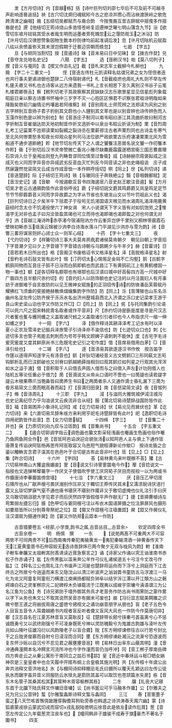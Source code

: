 <!-- { "loadSidebar": true } -->
　　发【方月切诗】内【音越格】括【诗叶巨列切刘邵七华后不可及前不可越寻声赴响逐晷追括】袂【古穴切沈炯归魂赋矧今古之悲凉并攒心而沾袂渡狭岭之欹危跨清津之幽咽】裔【五结切吴都赋杰与裔合韵　今按曳裔互音古辞赋中揺曵多作揺裔是也】遰【他结切王筠诗烧山多诡怪苍岭复迢遰神芝曜七明山蒲含九节】浴【欲雪切东坡月砚铭其受水者哉生明而运墨者旁死魄忽云之霮防观玉之沐浴】防【许月切后汉律厯赞象因物生数本杪防律均前起准调后发】忽【许月切陆机云赋盈八纮以余愤虽弥天其未泄岂假期于迁晷迈崇朝而倐忽】
　　七曷　【字五】
　　旦【与妲同当割切】按【音遏诗】昧【音末易曰日中见昧】癹【拨古作癹】兑【音夺龙兑地名史记】
　　八黠　【字五】
　　选【音刷汉书】帕【莫八切列子】揳【音义与戞同】击【揳又作击礼记】截【音札宋志军士截柳今札柳也】
　　九屑　【字二十二重文一】
　　侄【音迭左传杜元凯读释名姑谓兄弟之女为侄侄者迭也共行事夫更递进御也楚辞二八侍宿射递代】札【音截疫疠也周礼大札则不举左传札瘥夭昬又书札也古诗客从远方来遗我一书札上言长相思下言久离别汉书谷子云笔札楼君卿唇舌】察【敕列切老子其政察察其民缺缺汉志乐歌景星显见信星彪列象载昭庭日亲以察古诗置书怀袖中三岁字不灭一心抱区区惧君不识察张君祖诗明哉如来降豁矣啓前穴幽情沦杇壤曷若阿维察】辩【音别周礼士师荒辨之法郑读为风别之别　古字辨别互音扬子君子豹别其文蔚也小人貍别其文萃也是以别音辨也诗传辨色而入玉藻作别色是以辨为别也】制【音浙庄子制河以南韦昭曰浙江其流曲折故曰制河古字折制互音崔骃达防天地初制音作折文选折中以泉台韦昭云折读为制】栗【音烈周礼考工记菑栗不迆郑读栗如裂繻之裂诗丞在栗薪郑注古者声栗烈同也古诗孟冬寒气至北风何惨栗愁多知夜长仰观众星列司马法位欲严政欲栗古乐府凄凄栗栗北风为雪船道不通步道断絶】飻【他节切左传天下之人谓之饕餮注恶兽名说文饕一作叨餮本作飻】衞【于别切后汉书灵帝赞微亡备兆小雅尽缺麋鹿霜露遂栖宫衞三国志曹嘉赠石崇诗入仕于皇闱出则登九列畴昔谬同位情至过鲁衞】烕【诗赫赫宗周褒姒烕之注烕灭也义同而字异音亦异烕武劣反音血灭忙列反今同音读之非也史绳祖说　庄子成然寐籧然觉梁简文云成当作烕音恤一本作晎呼括切】晎【同上】世【私列切诗】递【音迭楚辞】际【子结切王筠诗】轶【与辙同庄子奔轶絶尘】翳【音咽魏都赋】泥【音湼史记】遏【音歇　今按遏歇互音书四海遏宻八音史赵王歇注音遏】髪【方月切吴才老云古通屑韵皆作此音俗呼讹】爵【子结切説文爵其鸣爵爵又凤皇鸣足足节节节节即爵爵音义同而字异故爵之为字从节省也东坡龙山文以节叶罚祖此义也】渴【巨列切诗日之夕矣羊牛下括君子于役茍无饥渇国语天根见而水渴周礼渴泽用鹿黄庭经时念太仓不饥渴役使六丁神女谒　宋人小说谓天下字义皆有对如饥饱劳之惟渴字无对非也孟子曰沟浍皆盈其竭也可立而待也渴即竭也渴即盈之对也何谓无对乎】汭【音越江淹诗昨赤亭渚今宿浦阳汭方作云峯异岂伊千里别又桐林带晨霞石壁映初晰赤玉瑶溪云锦被沙汭李白诗海水落斗门平湖见沙汭亦与雪为韵】闭【音瞥三畧将谋宻则奸心闭士众一则军心结】
　　十药　【字十七重文三】
　　夜【弋灼切诗】夕【祥籥切诗三事大夫莫肯夙夜君诸侯莫肯朝夕　朝见曰朝上字音招下字音潮夕见曰夕上字音锡下字音错古诗朝与乌鹊朝夕与牛羊夕】赫【音霍诗】日【音若若木日所出也】格【音阁汉书废格诏书又格泽星名】泽【音脱格泽星名】射【音杓毛诗石鼔文皆有此叶】惕【汀药切太心惕惕足金舄不亡沟壑】鹄【古鹤字　鹤鹄同物而互音庄子鹄不日浴而白鹄即鹤也而武昌江下有黄鹄矶江上有黄鹤楼固一物一事也】额【逆各切释名额鄂也有垠鄂也后汉语曰城中好高髻四方高一尺城中好广眉四方且半额尺赤约切】的【音灼妇人以防饰额也史记注的以丹注面妇人有月事妨于进御难于自言故防的以见王微神女赋施的正羽钗传诗的防锋潘岳芙蓉赋丹耀拂红飞须垂的斐披赩赫散焕熠爚集韵字作防】防【同上】泺【音薄陂也山东名泺幽州名淀左传公防齐侯于泺泺水名出济州歴城县西北入济谓之泺口史记梁孝王游于良山宋史梁山泊也字又作防又作□】□【同上】防【同上】侂【与托同集韵引论语可以侂六尺之孤宋韩侂胄名取者或作平音非】尺【赤约切诗是斵是度是寻是尺汉志尺者蒦也蒦与蠖同蠖之义盖取诸尺蚓之义盖取诸引引者印也今人布指求尺一缩一伸如蠖之步】
　　十一陌　【字六】
　　泽【借作释诗其耕泽泽考工记水有时以泽夏小正农及雪泽史记振兵泽旅管子引诗泽命不渝信也】防【七迹切众口也】刺【七迹切多言也管子焉能去刺刺而为咢咢乎韩文顾婢子语刺刺不能休】度【古宅字毛诗爰究爰度又度其鲜原尚书三危既宅史记引之宅作度】借【音席易借用白茅】□【音泽引给也】
　　十二锡　【字八】
　　逐【音涤易其欲逐逐汉书作攸　按古笛字作篴以逐得声知逐字元有涤音也】釽【并狄切诸经音义古文劈釽□三形同蓻文志茍钩釽析乱而已注釽破也又剑脊曰釽越絶薛烛相剑曰观其釽烂如列星之行观其光浑浑如水之溢于溏】借【音积取于人曰借去声因人借而与之曰借入声左计功则借人也陆机五等论任重必于借力】啇【音滴说文从帝从口语时不啻也一曰啇諟也读若諟字諟云木根果蔕爪当匏鼻皆曰啇养生书曰之两啇者杀人又通作滴士昏礼漏下三啇为昏苏易简文三啇而眠高舂而起】打【音滴归田录】南【音惄梁简文读】夜【音惕列子】脩【音涤周礼】
　　十三职　【字九】
　　淢【与洫同大雅筑城伊淢注城沟也史记禹纪尽力乎沟洫说文云疾流非合从经】服【蒲北切易诗楚辞战国防皆作此音】福【音易困井小象诗礼记同】戒【讫力切易诗】伏【易兊见而巽伏也】革【讫力切诗】来【六直切易爻辞朱绂方来利用亨祀毛诗楚辞皆有此叶】祀【逸职切毛诗四用祀韵皆作此音】恧【女力切思赋】
　　十四缉　【字三】
　　廿【音集二十并也】戾【力质切刘向九叹与泣匼韵】楫【音集尚书】
　　十五合　【字五重文二】
　　【遏合切郭调字指云调色画也纂文彯采轻浅画也罨画生色画也俗作罨乃鱼网鱼网合作】邑【音匼阿邑谄谀迎合貌张汤以知阿邑人主与俱上下通作匼唐萧复传谄谀阿匼杨再思传阿匼取容又乌邑短气貌桓谭新论作歍□　按诗龙盾之合鋈以觼軜言念君子温其在邑邑叶于合切是古有此音非叶也】匼【见上】□【见上】集【昨合切诗】
　　十六叶　【字四】
　　荅【易林黄鸟来叶既稼不荅】玃【古穴切易林南山大玃盗我媚妾】霅【音说文引诗霅霅震电今作】擪【音捻说文一指按也文选弹琴擪籥字一作厌文子使倡吹竽使工厌窍荀子厌目而视视一以为两或书作擫唐诗李摹擫笛傍宫墙】
　　十七洽　【字六重文三】
　　厌【音压乙甲切厓石隤厏也从厂猒声檀弓畏厌溺别作压非又于輙切王莽传厌其未又濡渍貎诗厌浥行露又幺琰切梦寐气窒不通也唐书寝厌不寤别作魇非又于敢切虚掩也仪礼注引手曰厌又乌敢切销沮貌大学见君子而后厌然四字皆假借平声作猒无厂】捷【音揷曹植诗左弯繁弱左捷忘归】摄【色甲切与翣同檀弓注以布衣木国语屏摄之位注屏屏风也摄形如要扇皆所以分别尊卑祭祀之位】歰【摄又作歰檀弓注墙置歰】翜【歰又作翜仪礼注汉谓扇为摄通作翜】防【翣又作防郑云歰本一作防】

　　古音猎要卷五
<经部,小学类,韵书之属,古音丛目__古音余>
　　钦定四库全书
　　古音余卷一
　　明　杨慎　撰
　　一东
　　【说苑两髙不可重两大不可容两势不可同两贵不可后西南夷传秦犯夷输黄龙一夷犯秦输清酒一钟黄香传天下无江夏黄童晋书石仲容姣无选诗昔辞秌已两今聚夕无双与栊风为韵】軵【淮南子軵车奉饟又太祖軵其肘髙诱读近茸急察言之】诵【诗家父作诵以究王讻淮南书赤松子作赤诵子】肱【左传黑肱以滥来奔公羊作弓仪礼诸侯道五十弓注今丈改弓作肱】江【释名江公也周礼注六书谐声江河是也楚辞将运舟而下浮兮上洞庭而下江去终古之所居兮今逍遥而来东又隐汶山以清江听波声之汹汹晋书童防五马浮渡江一马化为龙又阿童复阿童衔刀横渡江庾阐扬都赋负钟阜以结宇泝江潭以开江頽方山之磐崿竦白石之灵峯栁宗元二妃碑桴木负埴载流于江既夷以成峻宇崇墉今滇语谓江为公名江鱼为公鱼】务【诗兄弟防于墙外御其务呉才老音务作防古尚书雨霁防之蒙作雾以字下从务也朱文公不取其说然吴音亦有据未可废也】崩【冯衍显志赋美闗雎之识微兮愍王道之将崩拔周唐之盛徳兮捃桓文之谲功崩音朋字从朋也】盲【老子五色令人目盲五音令人耳聋越絶书内视者盲反听者聋又盲风大风也一作防今作莫唐切非】鄳【汉志县名在江夏苏林音盲又莫耿反】征【楚辞带长劒兮挟秦弓首虽离兮心不惩诚既勇兮又以武终刚强兮不可凌身既死兮神以灵防魄毅兮为鬼雄古韵雄与淩叶左传兆如山陵叶征雄冯衍以风韵陵老子以盲合聋】陇【东方朔缪谏修往古以行恩兮封比干之丘陇贤俊慕而自附兮日浸淫而合同】壅【东方朔缪谏赴湘沅之流澌兮恐逐波而复东怀沙砾以自沉兮不忍见君之蔽壅壅音邕】明【易林日出阜东山蔽其明】潼【音冲通典潼闗本名冲闗言河流所冲也今字作潼而音仍当呼冲】冈【音工栁子厚南岳碑四方奔走云之从秦公寓形于南冈立之兹石书踪】皇【音近中春秌运斗枢□牺女娲神农是三皇皇者中也合天履中开隂布纲上合皇极其施光明】共【左传桓十年虞公出奔共池释文音洪地名】氷【与棚同诗抑释棚忌毛氏曰掤所以覆天孔颖达曰左传公徒执氷而踞字虽异音义同服防云氷犊丸是箭防其盖可以取饮也苍颉篇氷矢房】栋【音东木名管子其桑其松其其茸种木胥容榆栁其栋】
　　二冬
　　牖【礼丧大记寝东首于北牖下陆氏释文作墉旧音墉】讼【尚书嚚讼可乎马融本作庸】公【尔雅夫之兄为兄公公音钟】蜤【尔雅蜤螽斯诗释文蜤与螽同】
　　三江
　　舂【音窻墨子蛮之八天竺咳首憔侥跛踵穿胸儋耳狗轨旁舂也韩退之诗洪涛舂天禺穴幽】蒙【诗狐裘蒙戎徐云蒙武切戎而容切戎乱貎陆徳明云徐音此是依左读作尨茸】葱【音窓左传定公九年载葱灵注丧车也】【幢同韩非子雄骏不成寿于旗豪杰不著名于圗书】
　　四支
